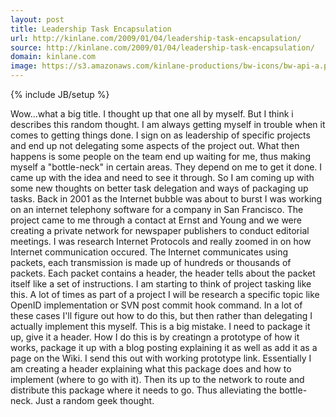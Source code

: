 ```yaml
---
layout: post
title: Leadership Task Encapsulation
url: http://kinlane.com/2009/01/04/leadership-task-encapsulation/
source: http://kinlane.com/2009/01/04/leadership-task-encapsulation/
domain: kinlane.com
image: https://s3.amazonaws.com/kinlane-productions/bw-icons/bw-api-a.png
---
```

{% include JB/setup %}

<p>
     Wow...what a big title. I thought up that one all by myself. But I think i describes this random thought. I am always getting myself in trouble when it comes to getting things done. I sign on as leadership of specific projects and end up not delegating some aspects of the project out. What then happens is some people on the team end up waiting for me, thus making myself a "bottle-neck" in certain areas. They depend on me to get it done. I came up with the idea and need to see it through. So I am coming up with some new thoughts on better task delegation and ways of packaging up tasks. Back in 2001 as the Internet bubble was about to burst I was working on an internet telephony software for a company in San Francisco. The project came to me through a contact at Ernst and Young and we were creating a private network for newspaper publishers to conduct editorial meetings. I was research Internet Protocols and really zoomed in on how Internet communication occured. The Internet communicates using packets, each transmission is made up of hundreds or thousands of packets. Each packet contains a header, the header tells about the packet itself like a set of instructions. I am starting to think of project tasking like this. A lot of times as part of a project I will be research a specific topic like OpenID implementation or SVN post commit hook command. In a lot of these cases I'll figure out how to do this, but then rather than delegating I actually implement this myself. This is a big mistake. I need to package it up, give it a header. How I do this is by creatingn a prototype of how it works, package it up with a blog posting explaining it as well as add it as a page on the Wiki. I send this out with working prototype link. Essentially I am creating a header explaining what this package does and how to implement (where to go with it). Then its up to the network to route and distribute this package where it needs to go. Thus alleviating the bottle-neck. Just a random geek thought.
</p>